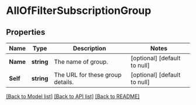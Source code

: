 # AllOfFilterSubscriptionGroup

## Properties
Name | Type | Description | Notes
------------ | ------------- | ------------- | -------------
**Name** | **string** | The name of group. | [optional] [default to null]
**Self** | **string** | The URL for these group details. | [optional] [default to null]

[[Back to Model list]](../README.md#documentation-for-models) [[Back to API list]](../README.md#documentation-for-api-endpoints) [[Back to README]](../README.md)

